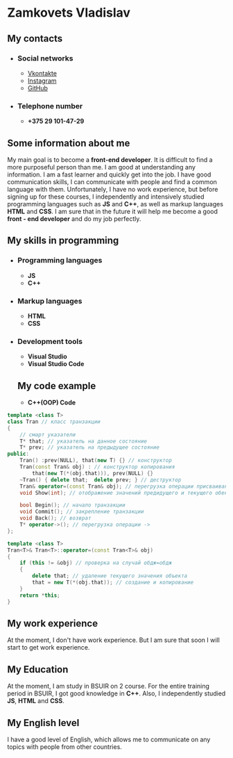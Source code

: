 # Zamkovets Vladislav

## My contacts
* ### Social networks
  * [Vkontakte](https://vk.com/el_taurus)
  * [Instagram](https://www.instagram.com/el_taurus_z/?hl=ru)
  * [GitHub](https://github.com/Kolip-03)
* ### Telephone number
  * **+375 29 101-47-29**

## Some information about me

My main goal is to become a **front-end developer**. It is difficult to find a more purposeful person than me. I am good at understanding any information. I am a fast learner and quickly get into the job. I have good communication skills, I can communicate with people and find a common language with them. Unfortunately, I have no work experience, but before signing up for these courses, I independently and intensively studied programming languages such as **JS** and **C++**, as well as markup languages **HTML** and **CSS**. I am sure that in the future it will help me become a good **front - end developer** and do my job perfectly.

## My skills in programming
* ### Programming languages
  * **JS**
  * **C++**
* ### Markup languages
  * **HTML**
  * **CSS**
* ### Development tools
  * **Visual Studio**
  * **Visual Studio Code**
  
  ## My code example
  * **C++(OOP) Code**
``` C++
template <class T>
class Tran // класс транзакции
{
	// смарт указатели
	T* that; // указатель на данное состояние
	T* prev; // указатель на предыдущее состояние
public:
	Tran() :prev(NULL), that(new T) {} // конструктор
	Tran(const Tran& obj) : // конструктор копирования
		that(new T(*(obj.that))), prev(NULL) {}
	~Tran() { delete that;  delete prev; } // деструктор
	Tran& operator=(const Tran& obj); // перегрузка операции присваивания
	void Show(int); // отображение значений предидущего и текущего обекта класса

	bool Begin(); // начало транзакции
	void Commit(); // закрепление транзакции
	void Back(); // возврат
	T* operator->(); // перегрузка операции ->
};

template <class T>
Tran<T>& Tran<T>::operator=(const Tran<T>& obj)
{
	if (this != &obj) // проверка на случай обдж=обдж
	{
		delete that; // удаление текущего значения объекта
		that = new T(*(obj.that)); // создание и копирование
	}
	return *this;
}
```
## My work experience
At the moment, I don't have work experience. But I am sure that soon I will start to get work experience.

## My Education
At the moment, I am study in BSUIR on 2 course. For the entire training period in BSUIR, I got good knowledge in **С++**. Also, I independently studied **JS**, **HTML** and **CSS**.

## My English level
 I have a good level of English, which allows me to communicate on any topics with people from other countries.
